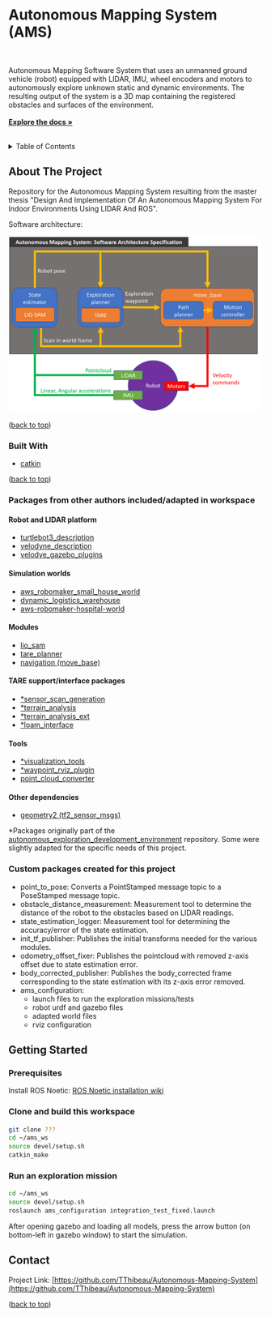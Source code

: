 # Autonomous Mapping System (AMS)

<div id="top"></div>

<!-- PROJECT LOGO -->
<br />
<div>
  <p>
    Autonomous Mapping Software System that uses an unmanned ground vehicle (robot) equipped 
    with LIDAR, IMU, wheel encoders and motors to autonomously explore unknown static and dynamic environments.
    The resulting output of the system is a 3D map containing the registered obstacles and surfaces of the environment.
    <br/>
    <br/>
    <a href="https://github.com/TThibeau/Autonomous-Mapping-System/blob/main/README.md"><strong>Explore the docs »</strong></a>
    <br/>
    <br/>

[//]: # (    <a href="https://github.com/TThibeau/???">View Demo</a>)

  </p>
</div>

<!-- TABLE OF CONTENTS -->
<details>
  <summary>Table of Contents</summary>
  <ol>
    <li>
      <a href="#about-the-project">About The Project</a>
      <ul>
        <li><a href="#built-with">Built With</a></li>
      </ul>
    </li>
    <li>
      <a href="#getting-started">Getting Started</a>
      <ul>
        <li><a href="#prerequisites">Prerequisites</a></li>
      </ul>
    </li>
    <li><a href="#contact">Contact</a></li>
  </ol>
</details>

## About The Project

Repository for the Autonomous Mapping System resulting from the master thesis
"Design And Implementation Of An Autonomous Mapping System For Indoor Environments Using LIDAR And ROS".

Software architecture:

<img src="images/Software_architecture_specification_v2.png" alt="Software architecture specification" width="500">

<p >(<a href="#top">back to top</a>)</p>

### Built With

* [catkin](https://wiki.ros.org/catkin)

<p>(<a href="#top">back to top</a>)</p>

### Packages from other authors included/adapted in workspace

#### Robot and LIDAR platform

* [turtlebot3_description](https://wiki.ros.org/turtlebot3_description)
* [velodyne_description](https://github.com/lmark1/velodyne_simulator/tree/master/velodyne_description)
* [velodye_gazebo_plugins](https://github.com/lmark1/velodyne_simulator/tree/master/velodyne_gazebo_plugins)

#### Simulation worlds

* [aws_robomaker_small_house_world](https://github.com/aws-robotics/aws-robomaker-small-house-world)
* [dynamic_logistics_warehouse](https://github.com/belal-ibrahim/dynamic_logistics_warehouse)
* [aws-robomaker-hospital-world](https://github.com/aws-robotics/aws-robomaker-hospital-world)

#### Modules

* [lio_sam](https://github.com/TixiaoShan/LIO-SAM)
* [tare_planner](https://github.com/caochao39/tare_planner)
* [navigation (move_base)](https://github.com/ros-planning/navigation)

#### TARE support/interface packages

* [*sensor_scan_generation](https://github.com/HongbiaoZ/autonomous_exploration_development_environment/tree/noetic/src/sensor_scan_generation)
* [*terrain_analysis](https://github.com/HongbiaoZ/autonomous_exploration_development_environment/tree/noetic/src/terrain_analysis)
* [*terrain_analysis_ext](https://github.com/HongbiaoZ/autonomous_exploration_development_environment/tree/noetic/src/terrain_analysis_ext)
* [*loam_interface](https://github.com/HongbiaoZ/autonomous_exploration_development_environment/tree/noetic/src/loam_interface)

#### Tools

* [*visualization_tools](https://github.com/HongbiaoZ/autonomous_exploration_development_environment/tree/noetic/src/visualization_tools)
* [*waypoint_rviz_plugin](https://github.com/HongbiaoZ/autonomous_exploration_development_environment/tree/noetic/src/waypoint_rviz_plugin)
* [point_cloud_converter](http://wiki.ros.org/point_cloud_converter)

#### Other dependencies

* [geometry2 (tf2_sensor_msgs)](https://github.com/ros/geometry2/tree/noetic-devel/tf2_sensor_msgs)

*Packages originally part of
the [autonomous_exploration_development_environment](https://github.com/HongbiaoZ/autonomous_exploration_development_environment)
repository. Some were slightly adapted for the specific needs of this project.

### Custom packages created for this project

* point_to_pose: Converts a PointStamped message topic to a PoseStamped message topic.
* obstacle_distance_measurement: Measurement tool to determine the distance of the robot to the obstacles based on LIDAR
  readings.
* state_estimation_logger: Measurement tool for determining the accuracy/error of the state estimation.
* init_tf_publisher: Publishes the initial transforms needed for the various modules.
* odometry_offset_fixer: Publishes the pointcloud with removed z-axis offset due to state estimation error.
* body_corrected_publisher: Publishes the body_corrected frame corresponding to the state estimation with its z-axis
  error removed.
* ams_configuration:
    * launch files to run the exploration missions/tests
    * robot urdf and gazebo files
    * adapted world files
    * rviz configuration

## Getting Started

### Prerequisites

Install ROS Noetic: [ROS Noetic installation wiki](https://wiki.ros.org/noetic/Installation/Ubuntu)

### Clone and build this workspace

  ```sh
  git clone ???
  cd ~/ams_ws
  source devel/setup.sh
  catkin_make
  ```

### Run an exploration mission

  ```sh
  cd ~/ams_ws
  source devel/setup.sh
  roslaunch ams_configuration integration_test_fixed.launch 
  ```

After opening gazebo and loading all models, press the arrow button (on bottom-left in gazebo window) to start the
simulation.

## Contact

Project Link: [https://github.com/TThibeau/Autonomous-Mapping-System](https://github.com/TThibeau/Autonomous-Mapping-System)

<p>(<a href="#top">back to top</a>)</p>